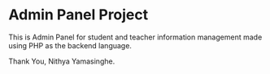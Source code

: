 # Admin Panel Project
This is Admin Panel for student and teacher information management made using PHP
as the backend language. 

Thank You,
Nithya Yamasinghe.
